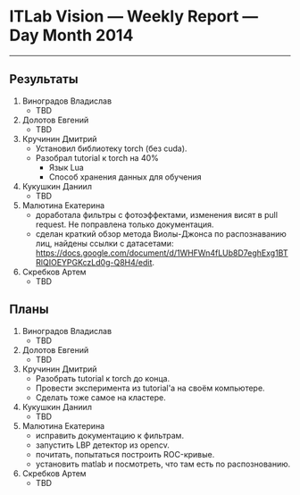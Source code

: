 # ITLab Vision — Weekly Report — Day Month 2014

----------------

## Результаты

  1. Виноградов Владислав
     - TBD
  1. Долотов Евгений
     - TBD
  1. Кручинин Дмитрий
     - Установил библиотеку torch (без cuda).
     - Разобрал tutorial к torch на 40%
        * Язык Lua
        * Способ хранения данных для обучения
  1. Кукушкин Даниил
     - TBD
  1. Малютина Екатерина
     - доработала фильтры с фотоэффектами, изменения висят в pull request. Не поправлена только документация.
     - сделан краткий обзор метода Виолы-Джонса по распознаванию лиц, найдены ссылки с датасетами: https://docs.google.com/document/d/1WHFWn4fLUb8D7eghExg1BTRlQIOEYPGKczLd0g-Q8H4/edit.
  1. Скребков Артем
     - TBD

## Планы

  1. Виноградов Владислав
     - TBD
  1. Долотов Евгений
     - TBD
  1. Кручинин Дмитрий
     - Разобрать tutorial к torch до конца.
     - Провести эксперимента из tutorial'a на своём компьютере.
     - Сделать тоже самое на кластере.
  1. Кукушкин Даниил
     - TBD
  1. Малютина Екатерина
     - исправить документацию к фильтрам.
     - запустить LBP детектор из opencv.
     - почитать, попытаться построить ROC-кривые.
     - установить matlab и посмотреть, что там есть по распознованию.
  1. Скребков Артем
     - TBD
